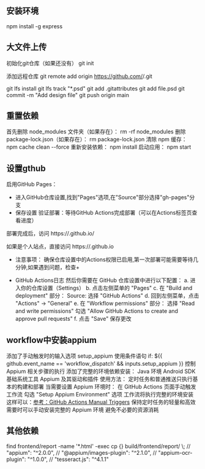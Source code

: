 ## 安装环境
npm install -g express


## 大文件上传
初始化git仓库（如果还没有）
git init

添加远程仓库
git remote add origin https://github.com/<your-username>/<repository-name>.git

git lfs install
git lfs track "*.psd"
git add .gitattributes
git add file.psd
git commit -m "Add design file"
git push origin main

## 重置依赖
首先删除 node_modules 文件夹（如果存在）：
rm -rf node_modules
删除 package-lock.json（如果存在）：
rm package-lock.json
清除 npm 缓存：
npm cache clean --force
重新安装依赖：
npm install
启动应用：
npm start

## 设置gthub
启用GitHub Pages：
+ 进入GitHub仓库设置,找到"Pages"选项,在"Source"部分选择"gh-pages"分支
+ 保存设置
验证部署：等待GitHub Actions完成部署（可以在Actions标签页查看进度）

部署完成后，访问 https://<your-github-username>.github.io/<repository-name>

如果是个人站点，直接访问 https://<your-github-username>.github.io
+ 注意事项：
确保仓库设置中的Actions权限已启用,第一次部署可能需要等待几分钟,如果遇到问题，检查+

+ GitHub Actions日志
然后你需要在 GitHub 仓库设置中进行以下配置：
a. 进入你的仓库设置（Settings）
b. 点击左侧菜单的 "Pages"
c. 在 "Build and deployment" 部分：
Source: 选择 "GitHub Actions"
d. 回到左侧菜单，点击 "Actions" -> "General"
e. 在 "Workflow permissions" 部分：
选择 "Read and write permissions"
勾选 "Allow GitHub Actions to create and approve pull requests"
f. 点击 "Save" 保存更改
## workflow中安装appium
添加了手动触发时的输入选项 setup_appium
使用条件语句 if: ${{ github.event_name == 'workflow_dispatch' && inputs.setup_appium }} 控制 Appium 相关步骤的执行
添加了完整的环境依赖安装：
Java 环境
Android SDK
基础系统工具
Appium 及其驱动和插件
使用方法：
定时任务和普通推送只执行基本的构建和部署
当需要设置 Appium 环境时：
在 GitHub Actions 页面手动触发工作流
勾选 "Setup Appium Environment" 选项
工作流将执行完整的环境安装
这样可以：[参考：GitHub Actions Manual Triggers](https://docs.github.com/en/actions/managing-workflow-runs-and-deployments/managing-workflow-runs/manually-running-a-workflow)
保持定时任务的轻量和高效
需要时可以手动安装完整的 Appium 环境
避免不必要的资源消耗
## 其他依赖
find frontend/report -name '*.html' -exec cp {} build/frontend/report/ \\;
// "appium": "^2.0.0",
// "@appium/images-plugin": "^2.1.0",
// "appium-ocr-plugin": "^1.0.0",
// "tesseract.js": "^4.1.1"
